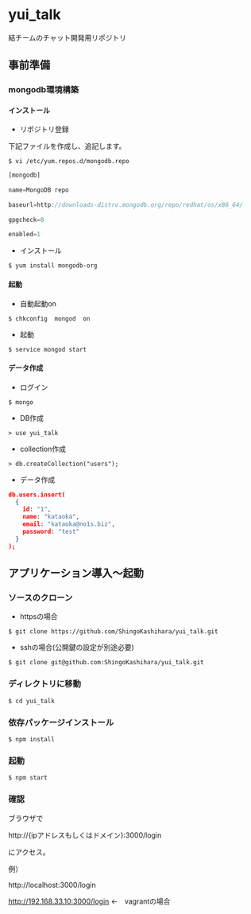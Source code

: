# yui_talk
結チームのチャット開発用リポジトリ

## 事前準備

### mongodb環境構築

#### インストール

- リポジトリ登録

下記ファイルを作成し、追記します。

`$ vi /etc/yum.repos.d/mongodb.repo`

```js
[mongodb]
  
name=MongoDB repo
  
baseurl=http://downloads-distro.mongodb.org/repo/redhat/os/x86_64/
  
gpgcheck=0
  
enabled=1
```

- インストール

`$ yum install mongodb-org`

#### 起動

- 自動起動on

`$ chkconfig  mongod  on`

- 起動

`$ service mongod start`

#### データ作成

- ログイン

`$ mongo`

- DB作成

`> use yui_talk`

- collection作成

`> db.createCollection("users");`

- データ作成

```json
db.users.insert(
  {
    id: "1",
    name: "kataoka",
    email: "kataoka@no1s.biz",
    password: "test"
  }
);
```

## アプリケーション導入〜起動

### ソースのクローン

- httpsの場合

`$ git clone https://github.com/ShingoKashihara/yui_talk.git`

- sshの場合(公開鍵の設定が別途必要)

`$ git clone git@github.com:ShingoKashihara/yui_talk.git`

### ディレクトリに移動

`$ cd yui_talk`

### 依存パッケージインストール

`$ npm install`

### 起動

`$ npm start`

### 確認

ブラウザで

http://{ipアドレスもしくはドメイン}:3000/login

にアクセス。

例）

http://localhost:3000/login

http://192.168.33.10:3000/login ←　vagrantの場合
